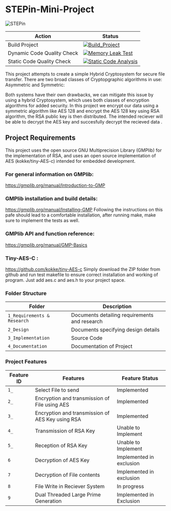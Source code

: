 # STEPin-Mini-Project
![STEPin](https://user-images.githubusercontent.com/71325016/126390610-84b74fb3-c6d7-48cb-9597-5e16bc9d7ddc.JPG)

|Action| Status|
|------|--------|
|Build Project|[![Build_Project](https://github.com/average1129/STEPin-Mini-Project-/actions/workflows/Build_Project.yml/badge.svg)](https://github.com/average1129/STEPin-Mini-Project-/actions/workflows/Build_Project.yml)|
|Dynamic Code Quality Check|[![Memory Leak Test](https://github.com/average1129/STEPin-Mini-Project-/actions/workflows/Memory%20Leak%20Test.yml/badge.svg)](https://github.com/average1129/STEPin-Mini-Project-/actions/workflows/Memory%20Leak%20Test.yml)|
|Static Code Quality Check|[![Static Code Analysis](https://github.com/average1129/STEPin-Mini-Project-/actions/workflows/CppCheck.yml/badge.svg)](https://github.com/average1129/STEPin-Mini-Project-/actions/workflows/CppCheck.yml)|



This project attempts to create a simple Hybrid Cryptosystem for secure file transfer. There are two broad classes of Cryptopgraphic algorithms in use: Asymmetric and Symmetric:

Both systems have their own drawbacks, we can mitigate this issue  by using a hybrid Cryptosystem, which uses both classes of encryption algorithms for added security. In this project we encrypt our data using a symmetric algorithm like AES 128 and encrypt the AES 128 key using RSA algorithm, the  RSA public key is then distributed. The intended reciever will be able to decrypt the AES key and succesfully decrypt the recieved data . 

## Project Requirements 

This project  uses the open source GNU Multiprecision Library (GMPlib) for the implementation of RSA, and uses an open source implementation of AES (kokke/tiny-AES-c) intended for embedded development. 

### For general information on GMPlib:
https://gmplib.org/manual/Introduction-to-GMP

### GMPlib installation and build details: 
https://gmplib.org/manual/Installing-GMP
Following the instructions on this pafe should lead to a comfortable installation, after running make, make sure to implement the tests as well. 

### GMPlib API and function reference:
https://gmplib.org/manual/GMP-Basics

### Tiny-AES-C : 
https://github.com/kokke/tiny-AES-c
Simply download the ZIP folder from github and  run test makefile to ensure correct installation and working of program. Just add aes.c and aes.h to your project space. 


### Folder Structure 
| Folder         | Description |
|----------------|-------------|
|`1_Requirements & Research`  |Documents detailing requirements and research|
|`2_Design`        |Documents specifying design details|
|`3_Implementation`|Source Code|
|`4_Documentation`| Documentation of Project|


### Project Features

| Feature ID       | Features | Feature Status|
|----------------|-------------|--------------|
|`1_` |Select File to send | Implemented|
|`2_`|Encryption and transmission of File using AES |Implemented |
|`3_`|Encryption and transmission of AES Key using RSA | Implemented|
|`4_`|Transmission of RSA Key|Unable to Implement |
|`5_`| Reception of RSA Key  |Unable to Implement|
|`6`|Decryption of AES Key |Implemented in exclusion|
|`7`|Decryption of File contents |Implemented in exclusion|
|`8`|File Write in Reciever System|In progress|
|`9`|Dual Threaded Large Prime Generation |Implemented in Exclusion|



